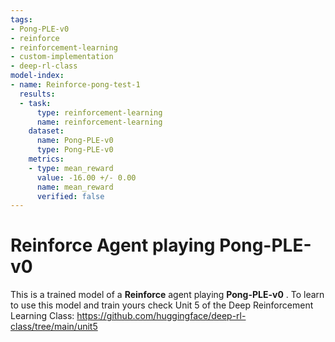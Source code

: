 ```yaml
---
tags:
- Pong-PLE-v0
- reinforce
- reinforcement-learning
- custom-implementation
- deep-rl-class
model-index:
- name: Reinforce-pong-test-1
  results:
  - task:
      type: reinforcement-learning
      name: reinforcement-learning
    dataset:
      name: Pong-PLE-v0
      type: Pong-PLE-v0
    metrics:
    - type: mean_reward
      value: -16.00 +/- 0.00
      name: mean_reward
      verified: false
---
```


  # **Reinforce** Agent playing **Pong-PLE-v0**
  This is a trained model of a **Reinforce** agent playing **Pong-PLE-v0** .
  To learn to use this model and train yours check Unit 5 of the Deep Reinforcement Learning Class: https://github.com/huggingface/deep-rl-class/tree/main/unit5
  